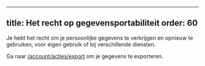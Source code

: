 ***

title: Het recht op gegevensportabiliteit
order: 60
---------

Je hebt het recht om je persoonlijke gegevens te verkrijgen en opnieuw te gebruiken, voor eigen gebruik of bij verschillende diensten.

Ga naar [/account/acties/export][1] om je gegevens te exporteren.

[1]: /account/actions/export/
